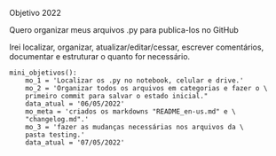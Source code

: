 
Objetivo 2022

Quero organizar meus arquivos .py para publica-los no GitHub

Irei localizar, organizar, atualizar/editar/cessar, 
escrever comentários, documentar e estruturar o quanto for
necessário. 


    mini_objetivos():
        mo_1 = 'Localizar os .py no notebook, celular e drive.'
        mo_2 = 'Organizar todos os arquivos em categorias e fazer o \
        primeiro commit para salvar o estado inicial."
        data_atual = '06/05/2022'
        mo_meta = 'criados os markdowns "README_en-us.md" e \
        "changelog.md".'
        mo_3 = 'fazer as mudanças necessárias nos arquivos da \
        pasta testing.'
        data_atual = '07/05/2022'